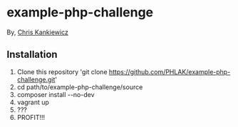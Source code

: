 example-php-challenge
=====================

By, [Chris Kankiewicz](https://www.chriskankiewicz.com)


## Installation

  1. Clone this repository 'git clone https://github.com/PHLAK/example-php-challenge.git'
  2. cd path/to/example-php-challenge/source
  3. composer install --no-dev
  4. vagrant up
  5. ???
  6. PROFIT!!!
